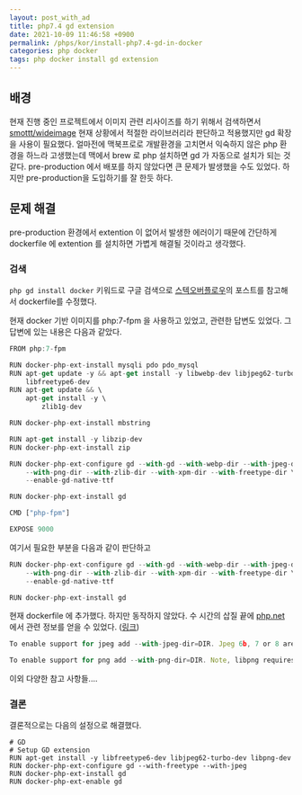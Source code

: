 ```yaml
---
layout: post_with_ad
title: php7.4 gd extension
date: 2021-10-09 11:46:58 +0900
permalink: /phps/kor/install-php7.4-gd-in-docker
categories: php docker
tags: php docker install gd extension
---
```


## 배경

현재 진행 중인 프로젝트에서 이미지 관련 리사이즈를 하기 위해서 검색하면서 [smottt/wideimage](https://packagist.org/packages/smottt/wideimage) 현재 상황에서 적절한 라이브러리라 판단하고 적용했지만 gd 확장을 사용이 필요했다. 얼마전에 맥북프로로 개발환경을 고치면서 익숙하지 않은 php 환경을 하느라 고생했는데 맥에서 brew 로 php 설치하면 gd 가 자동으로 설치가 되는 것 같다. pre-production 에서 배포를 하지 않았다면 큰 문제가 발생했을 수도 있었다. 하지만 pre-production을 도입하기를 잘 한듯 하다.

## 문제 해결

pre-production 환경에서 extention 이 없어서 발생한 에러이기 때문에 간단하게 dockerfile 에 extention 를 설치하면 가볍게 해결될 것이라고 생각했다.

### 검색

`php gd install docker` 키워드로 구글 검색으로 [스텍오버플로우](https://stackoverflow.com/questions/39657058/installing-gd-in-docker)의 포스트를 참고해서 dockerfile를 수정했다.

현재 docker 기반 이미지를 php:7-fpm 을 사용하고 있었고, 관련한 답변도 있었다. 그 답변에 있는 내용은 다음과 같았다.

```jsx
FROM php:7-fpm

RUN docker-php-ext-install mysqli pdo pdo_mysql
RUN apt-get update -y && apt-get install -y libwebp-dev libjpeg62-turbo-dev libpng-dev libxpm-dev \
    libfreetype6-dev
RUN apt-get update && \
    apt-get install -y \
        zlib1g-dev 

RUN docker-php-ext-install mbstring

RUN apt-get install -y libzip-dev
RUN docker-php-ext-install zip

RUN docker-php-ext-configure gd --with-gd --with-webp-dir --with-jpeg-dir \
    --with-png-dir --with-zlib-dir --with-xpm-dir --with-freetype-dir \
    --enable-gd-native-ttf

RUN docker-php-ext-install gd

CMD ["php-fpm"]

EXPOSE 9000
```

여기서 필요한 부분을 다음과 같이 판단하고

```jsx
RUN docker-php-ext-configure gd --with-gd --with-webp-dir --with-jpeg-dir \
    --with-png-dir --with-zlib-dir --with-xpm-dir --with-freetype-dir \
    --enable-gd-native-ttf

RUN docker-php-ext-install gd
```

현재 dockerfile 에 추가했다. 하지만 동작하지 않았다. 수 시간의 삽질 끝에 [php.net](http://php.net) 에서 관련 정보를 얻을 수 있었다. ([링크](https://www.php.net/manual/en/image.installation.php))

```jsx
To enable support for jpeg add --with-jpeg-dir=DIR. Jpeg 6b, 7 or 8 are supported. As of PHP 7.4.0, use --with-jpeg instead.
```

```jsx
To enable support for png add --with-png-dir=DIR. Note, libpng requires the zlib library, therefore add --with-zlib-dir[=DIR] to your configure line. As of PHP 7.4.0, --with-png-dir and --with-zlib-dir have been removed. libpng and zlib are required.
```

이외 다양한 참고 사항들....

### 결론

결론적으로는 다음의 설정으로 해결했다.

```docker
# GD
# Setup GD extension
RUN apt-get install -y libfreetype6-dev libjpeg62-turbo-dev libpng-dev
RUN docker-php-ext-configure gd --with-freetype --with-jpeg
RUN docker-php-ext-install gd
RUN docker-php-ext-enable gd
```